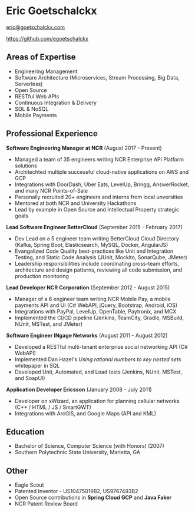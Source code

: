 # Eric Goetschalckx
eric@goetschalckx.com

https://github.com/egoetschalckx

## Areas of Expertise

 - Engineering Management
 - Software Architecture (Microservices, Stream Processing, Big Data, Serverless)
 - Open Source
 - RESTful Web APIs
 - Continuous Integration & Delivery
 - SQL & NoSQL
 - Mobile Payments

## Professional Experience

**Software Engineering Manager at NCR** (August 2017 - Present)
 - Managed a team of 35 engineers writing NCR Enterprise API Platform solutions
 - Architechted multiple successful cloud-native applications on AWS and GCP
 - Integrations with DoorDash, Uber Eats, LevelUp, Bringg, AnswerRocket, and many NCR Points-of-Sale
 - Personally recruited 20+ engineers and interns from local unversities
 - Mentored at both NCR and University Hackathons
 - Lead by example in Open Source and Intellectual Property strategic goals

**Lead Software Engineer BetterCloud** (September 2015 - February 2017)
 - Dev Lead on a 5 engineer team writing BetterCloud Cloud Directory (Kafka, Spring Boot, Elasticsearch, MySQL, Docker, AngularJS)
 - Evangalized Code Quality best-practices like Unit and Integration Testing, and Static Code Analysis (JUnit, Mockito, SonarQube, JMeter)
 - Leadership responsibilities include coordinating cross-team efforts, architecture and design patterns, reviewing all code submission, and production monitoring

**Lead Developer NCR Corporation** (September 2012 - August 2015)
 - Manager of a 6 engineer team writing NCR Mobile Pay, a mobile payments API and UI (C# WebAPI, jQuery, Bootstrap, Android, iOS)
 - Integrations with PayPal, LevelUp, OpenTable, Paytronix, and MCX
 - Implemented the CI/CD pipeline (Jenkins, TeamCity, Gradle, MSBuild, NUnit, MSTest, and JMeter)

**Software Engineer INgage Networks** (August 2011 - August 2012)
 - Developed a RESTful multi-tenant enterprise social networking API (C# WebAPI)
 - Implemented Dan Hazel's _Using rational numbers to key nested sets_ whitepaper in SQL
 - Developed Unit, Automated, and Load tests (Jenkins, NUnit, MSTest, and SoapUI)

**Application Developer Ericsson** (January 2008 - July 2011)
 - Developer on xWizard, an application for planning cellular networks (C++ / HTML / JS / SmartGWT)
 - Integrations with ArcGIS, and Google Maps (API and KML)

## Education
 - Bachelor of Science, Computer Science (with Honors) (2007)
 - Southern Polytechnic State University, Marietta, GA

## Other
 - Eagle Scout
 - Patented Inventor - US10475019B2, US9767493B2
 - Open Source contributions in **Spring Cloud GCP** and **Java Faker**
 - NCR Patent Review Board
